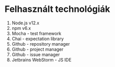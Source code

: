 # Felhasznált technológiák

1. Node.js v12.x
2. npm v6.x
3. Mocha - test framework
4. Chai - expectation library
5. Github - repository manager
6. Github - project manager
7. Github - issue manager
8. Jetbrains WebStorm - JS IDE
